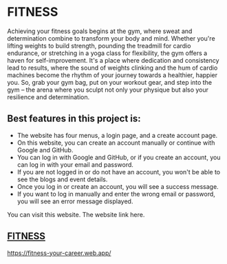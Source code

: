 
# FITNESS

Achieving your fitness goals begins at the gym, where sweat and determination combine to transform your body and mind. Whether you're lifting weights to build strength, pounding the treadmill for cardio endurance, or stretching in a yoga class for flexibility, the gym offers a haven for self-improvement. It's a place where dedication and consistency lead to results, where the sound of weights clinking and the hum of cardio machines become the rhythm of your journey towards a healthier, happier you. So, grab your gym bag, put on your workout gear, and step into the gym – the arena where you sculpt not only your physique but also your resilience and determination.


## Best features in this project is:


- The website has four menus, a login page, and a create account page.
- On this website, you can create an account manually or continue with Google and GitHub.
- You can log in with Google and GitHub, or if you create an account, you can log in with your email and password.
- If you are not logged in or do not have an account, you won't be able to see the blogs and event details.
- Once you log in or create an account, you will see a success message.
- If you want to log in manually and enter the wrong email or password, you will see an error message displayed.

You can visit this website. The website link here.


## [FITNESS](https://fitness-your-career.web.app/)

https://fitness-your-career.web.app/


